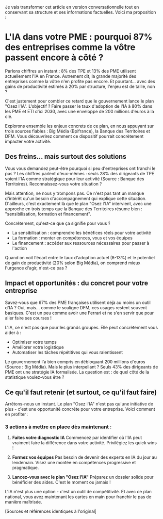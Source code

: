 <!-- 
STYLE CONVERSATIONNEL APPLIQUÉ
Score conversationnel : 81%
Score intégrité : 0.0%
Optimisé le : 2025-08-12T12:32:33.561Z
-->

Je vais transformer cet article en version conversationnelle tout en conservant sa structure et ses informations factuelles. Voici ma proposition :

# L'IA dans votre PME : pourquoi 87% des entreprises comme la vôtre passent encore à côté ?

Parlons chiffres un instant : 8% des TPE et 13% des PME utilisent actuellement l'IA en France. Autrement dit, la grande majorité des entreprises comme la vôtre n'en profite pas encore. Et pourtant... avec des gains de productivité estimés à 20% par structure, l'enjeu est de taille, non ?

C'est justement pour combler ce retard que le gouvernement lance le plan "Osez l'IA". L'objectif ? Faire passer le taux d'adoption de l'IA à 80% dans les PME et ETI d'ici 2030, avec une enveloppe de 200 millions d'euros à la clé.

Explorons ensemble les enjeux concrets de ce plan, en nous appuyant sur trois sources fiables : Big Média (Bpifrance), la Banque des Territoires et DFM. Vous découvrirez comment ce dispositif pourrait concrètement impacter votre activité.

## Des freins... mais surtout des solutions

Vous vous demandez peut-être pourquoi si peu d'entreprises ont franchi le pas ? Les chiffres parlent d'eux-mêmes : seuls 28% des dirigeants de TPE voient l'IA comme stratégique pour leur activité (Source : Banque des Territoires). Reconnaissez-vous votre situation ?

Mais attention, ne nous y trompons pas. Ce n'est pas tant un manque d'intérêt qu'un besoin d'accompagnement qui explique cette situation. D'ailleurs, c'est exactement là que le plan "Osez l'IA" intervient, avec une approche en trois temps que la Banque des Territoires résume bien : "sensibilisation, formation et financement".

Concrètement, qu'est-ce que ça signifie pour vous ?
- La sensibilisation : comprendre les bénéfices réels pour votre activité
- La formation : monter en compétences, vous et vos équipes
- Le financement : accéder aux ressources nécessaires pour passer à l'action

Quand on voit l'écart entre le taux d'adoption actuel (8-13%) et le potentiel de gain de productivité (20% selon Big Média), on comprend mieux l'urgence d'agir, n'est-ce pas ?

## Impact et opportunités : du concret pour votre entreprise

Savez-vous que 67% des PME françaises utilisent déjà au moins un outil d'IA ? Oui, mais... comme le souligne DFM, ces usages restent souvent basiques. C'est un peu comme avoir une Ferrari et ne s'en servir que pour aller faire ses courses !

L'IA, ce n'est pas que pour les grands groupes. Elle peut concrètement vous aider à :
- Optimiser votre temps
- Améliorer votre logistique
- Automatiser les tâches répétitives qui vous ralentissent

Le gouvernement l'a bien compris en débloquant 200 millions d'euros (Source : Big Média). Mais le plus interpellant ? Seuls 43% des dirigeants de PME ont une stratégie IA formalisée. La question est : de quel côté de la statistique voulez-vous être ?

## Ce qu'il faut retenir (et surtout, ce qu'il faut faire)

Arrêtons-nous un instant. Le plan "Osez l'IA" n'est pas qu'une initiative de plus - c'est une opportunité concrète pour votre entreprise. Voici comment en profiter :

### 3 actions à mettre en place dès maintenant :

1. **Faites votre diagnostic IA**
   Commencez par identifier où l'IA peut vraiment faire la différence dans votre activité. Privilégiez les quick wins !

2. **Formez vos équipes**
   Pas besoin de devenir des experts en IA du jour au lendemain. Visez une montée en compétences progressive et pragmatique.

3. **Lancez-vous avec le plan "Osez l'IA"**
   Préparez un dossier solide pour bénéficier des aides. C'est le moment ou jamais !

L'IA n'est plus une option - c'est un outil de compétitivité. Et avec ce plan national, vous avez maintenant les cartes en main pour franchir le pas de manière maîtrisée.

[Sources et références identiques à l'original]